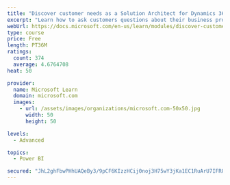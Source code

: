 ```yaml
---
title: "Discover customer needs as a Solution Architect for Dynamics 365 and Power Platform"
excerpt: "Learn how to ask customers questions about their business processes and feature requirements to create a viable solution."
webUrl: https://docs.microsoft.com/en-us/learn/modules/discover-customer-needs/
type: course
price: Free
length: PT36M
ratings:
  count: 374
  average: 4.6764708
heat: 50

provider:
  name: Microsoft Learn
  domain: microsoft.com
  images:
    - url: /assets/images/organizations/microsoft.com-50x50.jpg
      width: 50
      height: 50

levels:
  - Advanced

topics:
  - Power BI

secured: "JhL2ghFbwPHhUAQeBy3/9pCF6KIzzHCij0noj3H75wY3jKa1EC1RuArU7IFR8iGUqqt45Q4WP5HFNgB84V3vf8ObstZdYPkgYmlbnq5G1WR0mN8EVKB77HjjaFfz+v1h210jTHq6i2qfbZP5TyJ9MIHPU8Tzci2j4A+6y7oCiGKj0b7gtXlLcIhrzL4aoxJiuVWj+DGbmnyNPA4hltzNDmuh5/p1JcUuIZcjIWpdxEU1w7sOWwUwC66j7pl3qqAyVm8kj9vV0bGXoQ3OkypB5HzlxJG51tJmQFy7QoHyrmY2FdnmMvqZWluLX2MRhFcFDWvpNDLdnSPB0QmYpzRlJGoKt+WcqSuJySfujzmWFpj8mNP4iDZBIjBq+9W21j7tjpaEb4ifZ92jj2+CwUTT+w==;4TK/QqnMO5zSY5o3QArRRw=="
---
```


